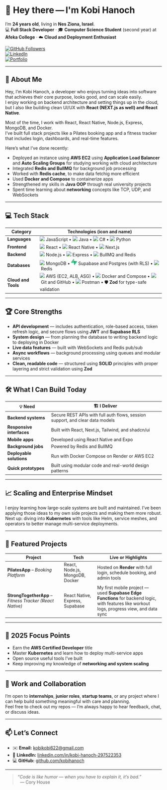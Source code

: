 # 👋 Hey there — I'm **Kobi Hanoch**

I’m **24 years old**, living in **Nes Ziona, Israel**.  
💻 **Full Stack Developer** · 🎓 **Computer Science Student** (second year) at **Afeka College** · ☁️ **Cloud and Deployment Enthusiast**

[![GitHub Followers](https://img.shields.io/github/followers/kobihanoch?label=Followers&style=social)](https://github.com/kobihanoch)  
[![LinkedIn](https://img.shields.io/badge/LinkedIn-Connect-blue?logo=linkedin)](https://www.linkedin.com/in/kobi-hanoch-297522353/)  
[![Portfolio](https://img.shields.io/badge/GitHub-Portfolio-black?logo=github)](https://github.com/kobihanoch)

---

## 🚀 About Me
Hey, I’m Kobi Hanoch, a developer who enjoys turning ideas into software that achieves their core purpose, looks good, and can scale easily.  
I enjoy working on backend architecture and setting things up in the cloud, but I also like building clean UI/UX with **React (NEXT.js as well) and React Native**.

Most of the time, I work with React, React Native, Node.js, Express, MongoDB, and Docker.  
I’ve built full stack projects like a Pilates booking app and a fitness tracker that includes login, dashboards, and real-time features.

Here’s what I’ve done recently:
- Deployed an instance using **AWS EC2** using **Application Load Balancer** and **Auto Scaling Groups** for studying working with cloud architecture
- Integrated **Redis and BullMQ** for background job processing
- Worked with **Redis cache**, to make data fetchig more efficient
- Used **Docker and Compose** to containerize apps
- Strengthened my skills in **Java OOP** through real university projects
- Spent time learning about **networking** concepts like TCP, UDP, and WebSockets

---

## 💻 Tech Stack

| **Category** | **Technologies (icon and name)** |
| --- | --- |
| **Languages** | <img src="https://cdn.jsdelivr.net/gh/devicons/devicon/icons/javascript/javascript-original.svg" height="20"/> JavaScript • <img src="https://cdn.jsdelivr.net/gh/devicons/devicon/icons/java/java-original.svg" height="20"/> Java • <img src="https://cdn.jsdelivr.net/gh/devicons/devicon/icons/csharp/csharp-original.svg" height="20"/> C# • <img src="https://cdn.jsdelivr.net/gh/devicons/devicon/icons/python/python-original.svg" height="20"/> Python |
| **Frontend** | <img src="https://cdn.jsdelivr.net/gh/devicons/devicon/icons/react/react-original.svg" height="20"/> React • <img src="https://cdn.jsdelivr.net/gh/devicons/devicon/icons/react/react-original.svg" height="20"/> React Native • <img src="https://cdn.jsdelivr.net/gh/devicons/devicon/icons/nextjs/nextjs-original.svg" height="20"/> Next.js |
| **Backend** | <img src="https://cdn.jsdelivr.net/gh/devicons/devicon/icons/nodejs/nodejs-original.svg" height="20"/> Node.js • <img src="https://cdn.jsdelivr.net/gh/devicons/devicon/icons/express/express-original.svg" height="20"/> Express • <img src="https://cdn.jsdelivr.net/gh/devicons/devicon/icons/redis/redis-original.svg" height="20"/> BullMQ and Redis |
| **Databases** | <img src="https://cdn.jsdelivr.net/gh/devicons/devicon/icons/mongodb/mongodb-original.svg" height="20"/> MongoDB • <img src="https://raw.githubusercontent.com/supabase/supabase/master/packages/common/assets/images/supabase-logo-icon.svg" height="20"/> Supabase and Postgres (with RLS) • <img src="https://cdn.jsdelivr.net/gh/devicons/devicon/icons/redis/redis-original.svg" height="20"/> Redis |
| **Cloud and Tools** | <img src="https://cdn.jsdelivr.net/npm/simple-icons@v9/icons/amazonaws.svg" height="20"/> AWS (EC2, ALB, ASG) • <img src="https://cdn.jsdelivr.net/gh/devicons/devicon/icons/docker/docker-original.svg" height="20"/> Docker and Compose • <img src="https://cdn.jsdelivr.net/gh/devicons/devicon/icons/git/git-original.svg" height="20"/> Git and GitHub • <img src="https://cdn.jsdelivr.net/gh/devicons/devicon/icons/postman/postman-original.svg" height="20"/> Postman • 🛡 **Zod** for type-safe validation |

---

## 🏆 Core Strengths
- **API development** — includes authentication, role-based access, token refresh logic, and secure flows using **JWT** and **Supabase RLS**
- **System design** — from planning the database to writing backend logic to deploying in Docker
- **Live data features** — built with WebSockets and Redis pub/sub
- **Async workflows** — background processing using queues and modular services
- **Clean, readable code** — structured using **SOLID** principles with proper layering and strict validation using **Zod**

---

## 🛠️ What I Can Build Today

| 💡 Need | 🏗️ I Deliver |
| --- | --- |
| **Backend systems** | Secure REST APIs with full auth flows, session support, and clear data models |
| **Responsive interfaces** | Built with React, Next.js, Tailwind, and shadcn/ui |
| **Mobile apps** | Developed using React Native and Expo |
| **Background jobs** | Powered by Redis and BullMQ |
| **Deployable solutions** | Run with Docker Compose on Render or AWS EC2 |
| **Quick prototypes** | Built using modular code and real-world design patterns |

---

## 📈 Scaling and Enterprise Mindset
I enjoy learning how large-scale systems are built and maintained. I’ve been applying those ideas to my own side projects and making them more robust.  
Next up: diving into **Kubernetes** with tools like Helm, service meshes, and operators to better manage multi-service deployments.

---

## 🌟 Featured Projects

| Project | Tech | Live or Highlights |
| --- | --- | --- |
| **PilatesApp** – *Booking Platform* | React, Node.js, MongoDB, Docker | Hosted on **Render** with full login, schedule booking, and admin tools |
| **StrongTogetherApp** – *Fitness Tracker (React Native)* | React Native, Express, Supabase | My first mobile project — used **Supabase Edge Functions** for backend logic, with features like workout logs, progress view, and data sync |

---

## 🎯 2025 Focus Points
- Earn the **AWS Certified Developer** title  
- Master **Kubernetes** and learn how to deploy multi-service apps  
- Open source useful tools I’ve built  
- Keep improving my knowledge of **networking and system scaling**

---

## 🤝 Work and Collaboration
I’m open to **internships**, **junior roles**, **startup teams**, or any project where I can help build something meaningful with care and planning.  
Feel free to check out my repos — I’m always happy to hear feedback, chat, or discuss ideas.

---

## 📫 Let’s Connect

- ✉️ **Email:** [kobikobi622@gmail.com](mailto:kobikobi622@gmail.com)  
- 💼 **LinkedIn:** [linkedin.com/in/kobi-hanoch-297522353](https://www.linkedin.com/in/kobi-hanoch-297522353/)  
- 💻 **GitHub:** [github.com/kobihanoch](https://github.com/kobihanoch)

---

> *“Code is like humor — when you have to explain it, it’s bad.”*  
> &nbsp;&nbsp;— Cory House
